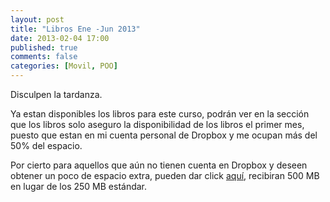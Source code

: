 ```yaml
---
layout: post
title: "Libros Ene -Jun 2013"
date: 2013-02-04 17:00
published: true
comments: false
categories: [Movil, POO]
---
```

<p>Disculpen la tardanza.</p><p>Ya estan disponibles los libros para este curso, podrán ver en la sección que los libros solo aseguro la disponibilidad de los libros el primer mes, puesto que estan en mi cuenta personal de Dropbox y me ocupan más del 50% del espacio.</p><p>Por cierto para aquellos que aún no tienen cuenta en Dropbox y deseen obtener un poco de espacio extra, pueden dar click <a title="Dropbox" href="http://db.tt/qfLxoC6" target="_blank">aquí</a>, recibiran 500 MB en lugar de los 250 MB estándar.</p>
